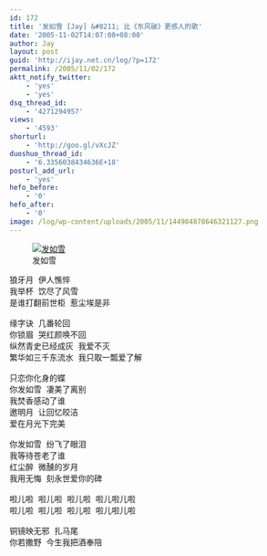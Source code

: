 ```yaml
---
id: 172
title: '发如雪 [Jay] &#8211; 比《东风破》更感人的歌'
date: '2005-11-02T14:07:00+08:00'
author: Jay
layout: post
guid: 'http://ijay.net.cn/log/?p=172'
permalink: /2005/11/02/172
aktt_notify_twitter:
    - 'yes'
    - 'yes'
dsq_thread_id:
    - '4271294957'
views:
    - '4593'
shorturl:
    - 'http://goo.gl/vXcJZ'
duoshuo_thread_id:
    - '6.3356038434636E+18'
posturl_add_url:
    - 'yes'
hefo_before:
    - '0'
hefo_after:
    - '0'
image: /log/wp-content/uploads/2005/11/144984878646321127.png
---
```


<!-- wp:image {"id":17544,"sizeSlug":"large","linkDestination":"attachment"} -->
<figure class="wp-block-image size-large"><a href="https://www.jayxu.com/2005/11/02/172/attachment/144984878646321127"><img src="https://www.jayxu.com/log/wp-content/uploads/2005/11/144984878646321127.png" alt="发如雪" class="wp-image-17544"/></a><figcaption>发如雪</figcaption></figure>
<!-- /wp:image -->

<!-- wp:verse -->
<pre class="wp-block-verse">狼牙月 伊人憔悴
我举杯 饮尽了风雪
是谁打翻前世柜 惹尘埃是非

缘字诀 几番轮回 
你锁眉 哭红颜唤不回
纵然青史已经成灰 我爱不灭 &nbsp;
繁华如三千东流水 我只取一瓢爱了解 

只恋你化身的蝶 &nbsp;
你发如雪 凄美了离别 
我焚香感动了谁
邀明月 让回忆皎洁
爱在月光下完美 &nbsp;

你发如雪 纷飞了眼泪 
我等待苍老了谁
红尘醉 微醺的岁月
我用无悔 刻永世爱你的碑 &nbsp;

啦儿啦 啦儿啦 啦儿啦 啦儿啦儿啦 
啦儿啦 啦儿啦 啦儿啦 啦儿啦儿啦 &nbsp;

铜镜映无邪 扎马尾 
你若撒野 今生我把酒奉陪</pre>
<!-- /wp:verse -->

<!-- wp:paragraph -->
<p></p>
<!-- /wp:paragraph -->